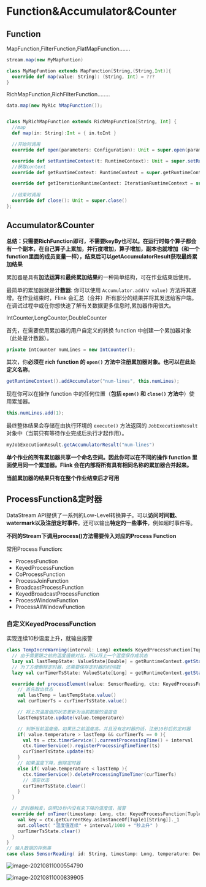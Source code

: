 # Function&Accumulator&Counter

## Function

MapFunction,FilterFunction,FlatMapFunction.......

```scala
stream.map(new MyMapFuntion)

class MyMapFuntion extends MapFunction[String,(String,Int)]{
  override def map(value: String): (String, Int) = ???
}
```

RichMapFunction,RichFilterFunction........

```scala
data.map(new MyRic hMapFunction());


class MyRichMapFunction extends RichMapFunction[String, Int] {
  //map
  def map(in: String):Int = { in.toInt }

  //开始时调用
  override def open(parameters: Configuration): Unit = super.open(parameters)

  override def setRuntimeContext(t: RuntimeContext): Unit = super.setRuntimeContext(t)
  //获取context
  override def getRuntimeContext: RuntimeContext = super.getRuntimeContext

  override def getIterationRuntimeContext: IterationRuntimeContext = super.getIterationRuntimeContext
  
  //结束时调用
  override def close(): Unit = super.close()
};
```

## Accumulator&Counter

**总结：只需要RichFunction即可，不需要keyBy也可以。在运行时每个算子都会有一个副本，在自己算子上累加，并行度增加，算子增加，副本也就增加（和一个function里面的成员变量一样），结束后可以getAccumulatorResult获取最终累加结果**



累加器是具有**加法运算**和**最终累加结果**的一种简单结构，可在作业结束后使用。

最简单的累加器就是**计数器**: 你可以使用 `Accumulator.add(V value)` 方法将其递增。在作业结束时，Flink 会汇总（合并）所有部分的结果并将其发送给客户端。 在调试过程中或在你想快速了解有关数据更多信息时,累加器作用很大。

IntCounter,LongCounter,DoubleCounter

首先，在需要使用累加器的用户自定义的转换 function 中创建一个累加器对象（此处是计数器）。

```java
private IntCounter numLines = new IntCounter();
```

其次，你**必须在 rich function 的 `open()` 方法中注册累加器对象。也可以在此处定义名称**。

```java
getRuntimeContext().addAccumulator("num-lines", this.numLines);
```

现在你可以在操作 function 中的任何位置（**包括 `open()` 和 `close()` 方法中**）使用累加器。

```java
this.numLines.add(1);
```

最终整体结果会存储在由执行环境的 `execute()` 方法返回的 `JobExecutionResult` 对象中（当前只有等待作业完成后执行才起作用）。

```java
myJobExecutionResult.getAccumulatorResult("num-lines")
```

**单个作业的所有累加器共享一个命名空间。因此你可以在不同的操作 function 里面使用同一个累加器。Flink 会在内部将所有具有相同名称的累加器合并起来。**

**当前累加器的结果只有在整个作业结束后才可用**



## ProcessFunction&定时器

DataStream API提供了一系列的Low-Level转换算子。可以**访问时间戳、watermark以及注册定时事件**。还可以输出**特定的一些事件**，例如超时事件等。

**不同的Stream下调用process()方法需要传入对应的Process Function**

常用Process Function:

- ProcessFunction
- KeyedProcessFunction
- CoProcessFunction
- ProcessJoinFunction
- BroadcastProcessFunction
- KeyedBroadcastProcessFunction
- ProcessWindowFunction
- ProcessAllWindowFunction

### 自定义KeyedProcessFunction

实现连续10秒温度上升，就输出报警

```scala
class TempIncreWarning(interval: Long) extends KeyedProcessFunction[Tuple, SensorReading, String]{
  // 由于需要跟之前的温度值做对比，所以将上一个温度保存成状态
  lazy val lastTempState: ValueState[Double] = getRuntimeContext.getState( new ValueStateDescriptor[Double]("lastTemp", classOf[Double]))
  // 为了方便删除定时器，还需要保存定时器的时间戳
  lazy val curTimerTsState: ValueState[Long] = getRuntimeContext.getState( new ValueStateDescriptor[Long]("cur-timer-ts", classOf[Long]) )

  override def processElement(value: SensorReading, ctx: KeyedProcessFunction[Tuple, SensorReading, String]#Context, out: Collector[String]): Unit = {
    // 首先取出状态
    val lastTemp = lastTempState.value()
    val curTimerTs = curTimerTsState.value()

    // 将上次温度值的状态更新为当前数据的温度值
    lastTempState.update(value.temperature)

    // 判断当前温度值，如果比之前温度高，并且没有定时器的话，注册10秒后的定时器
    if( value.temperature > lastTemp && curTimerTs == 0 ){
      val ts = ctx.timerService().currentProcessingTime() + interval
      ctx.timerService().registerProcessingTimeTimer(ts)
      curTimerTsState.update(ts)
    }
    // 如果温度下降，删除定时器
    else if( value.temperature < lastTemp ){
      ctx.timerService().deleteProcessingTimeTimer(curTimerTs)
      // 清空状态
      curTimerTsState.clear()
    }
  }

  // 定时器触发，说明10秒内没有来下降的温度值，报警
  override def onTimer(timestamp: Long, ctx: KeyedProcessFunction[Tuple, SensorReading, String]#OnTimerContext, out: Collector[String]): Unit = {
    val key = ctx.getCurrentKey.asInstanceOf[Tuple1[String]]._1
    out.collect( "温度值连续" + interval/1000 + "秒上升" )
    curTimerTsState.clear()
  }
}
// 输入数据的样例类
case class SensorReading( id: String, timestamp: Long, temperature: Double )
```

![image-20210811000554790](https://raw.githubusercontent.com/privking/king-note-images/master/img/note/image-20210811000554790-1628611561-b0dd7b.png)

![image-20210811000839905](https://raw.githubusercontent.com/privking/king-note-images/master/img/note/image-20210811000839905-1628611720-fc6d4e.png)

